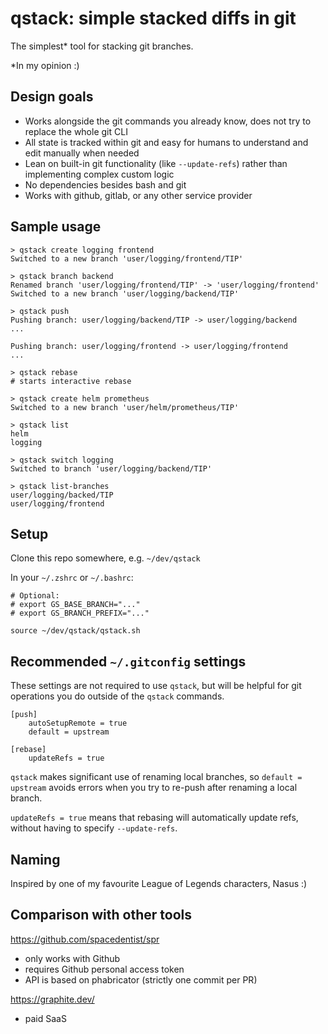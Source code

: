 # qstack: simple stacked diffs in git

The simplest* tool for stacking git branches.

*In my opinion :)

## Design goals

- Works alongside the git commands you already know, does not try to replace the whole git CLI
- All state is tracked within git and easy for humans to understand and edit manually when needed
- Lean on built-in git functionality (like `--update-refs`) rather than implementing complex custom logic
- No dependencies besides bash and git
- Works with github, gitlab, or any other service provider

## Sample usage

```
> qstack create logging frontend
Switched to a new branch 'user/logging/frontend/TIP'

> qstack branch backend
Renamed branch 'user/logging/frontend/TIP' -> 'user/logging/frontend'
Switched to a new branch 'user/logging/backend/TIP'

> qstack push
Pushing branch: user/logging/backend/TIP -> user/logging/backend
...

Pushing branch: user/logging/frontend -> user/logging/frontend
...

> qstack rebase
# starts interactive rebase

> qstack create helm prometheus
Switched to a new branch 'user/helm/prometheus/TIP'

> qstack list
helm
logging

> qstack switch logging
Switched to branch 'user/logging/backend/TIP'

> qstack list-branches
user/logging/backed/TIP
user/logging/frontend
```

## Setup

Clone this repo somewhere, e.g. `~/dev/qstack`

In your `~/.zshrc` or `~/.bashrc`:
```
# Optional:
# export GS_BASE_BRANCH="..."
# export GS_BRANCH_PREFIX="..."

source ~/dev/qstack/qstack.sh
``` 

## Recommended `~/.gitconfig` settings

These settings are not required to use `qstack`, but will be helpful for git operations you do outside of the `qstack` commands.

```
[push]
    autoSetupRemote = true
    default = upstream

[rebase]
    updateRefs = true
```

`qstack` makes significant use of renaming local branches, so `default = upstream` avoids errors when you try to re-push after renaming a local branch.

`updateRefs = true` means that rebasing will automatically update refs, without having to specify `--update-refs`.

## Naming

Inspired by one of my favourite League of Legends characters, Nasus :)

## Comparison with other tools

https://github.com/spacedentist/spr
- only works with Github
- requires Github personal access token
- API is based on phabricator (strictly one commit per PR)

https://graphite.dev/
- paid SaaS
